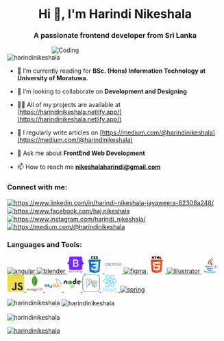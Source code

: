 
<h1 align="center">Hi 👋, I'm Harindi Nikeshala</h1>
<h3 align="center">A passionate frontend developer from Sri Lanka</h3>
<img align="right" alt="Coding" width="400" src="https://images.ctfassets.net/ooa29xqb8tix/J6KiaOqQyBtSa84hx6fuI/2cd1d475743a2a42c8643b2a69e88547/Advanced_React_Hooks_800x600_cover.png?w=400&q=50">

<p align="left"> <img src="https://komarev.com/ghpvc/?username=harindinikeshala&label=Profile%20views&color=0e75b6&style=flat" alt="harindinikeshala" /> </p>



- 🌱 I’m currently reading for **BSc. (Hons) Information Technology at University of Moratuwa.**

- 👯 I’m looking to collaborate on **Development and Designing**

- 👨‍💻 All of my projects are available at [https://harindinikeshala.netlify.app/](https://harindinikeshala.netlify.app/)

- 📝 I regularly write articles on [https://medium.com/@harindinikeshala](https://medium.com/@harindinikeshala)

- 💬 Ask me about **FrontEnd Web Development**

- 📫 How to reach me **nikeshalaharindi@gmail.com**

<h3 align="left">Connect with me:</h3>
<p align="left">
<a href="https://linkedin.com/in/https://www.linkedin.com/in/harindi-nikeshala-jayaweera-82308a248/" target="blank"><img align="center" src="https://raw.githubusercontent.com/rahuldkjain/github-profile-readme-generator/master/src/images/icons/Social/linked-in-alt.svg" alt="https://www.linkedin.com/in/harindi-nikeshala-jayaweera-82308a248/" height="30" width="40" /></a>
<a href="https://fb.com/https://www.facebook.com/haj.nikeshala" target="blank"><img align="center" src="https://raw.githubusercontent.com/rahuldkjain/github-profile-readme-generator/master/src/images/icons/Social/facebook.svg" alt="https://www.facebook.com/haj.nikeshala" height="30" width="40" /></a>
<a href="https://instagram.com/https://www.instagram.com/harindi_nikeshala/" target="blank"><img align="center" src="https://raw.githubusercontent.com/rahuldkjain/github-profile-readme-generator/master/src/images/icons/Social/instagram.svg" alt="https://www.instagram.com/harindi_nikeshala/" height="30" width="40" /></a>
<a href="https://medium.com/https://medium.com/@harindinikeshala" target="blank"><img align="center" src="https://raw.githubusercontent.com/rahuldkjain/github-profile-readme-generator/master/src/images/icons/Social/medium.svg" alt="https://medium.com/@harindinikeshala" height="30" width="40" /></a>
</p>

<h3 align="left">Languages and Tools:</h3>
<p align="left"> <a href="https://angular.io" target="_blank" rel="noreferrer"> <img src="https://angular.io/assets/images/logos/angular/angular.svg" alt="angular" width="40" height="40"/> </a> <a href="https://www.blender.org/" target="_blank" rel="noreferrer"> <img src="https://download.blender.org/branding/community/blender_community_badge_white.svg" alt="blender" width="40" height="40"/> </a> <a href="https://getbootstrap.com" target="_blank" rel="noreferrer"> <img src="https://raw.githubusercontent.com/devicons/devicon/master/icons/bootstrap/bootstrap-plain-wordmark.svg" alt="bootstrap" width="40" height="40"/> </a> <a href="https://www.w3schools.com/css/" target="_blank" rel="noreferrer"> <img src="https://raw.githubusercontent.com/devicons/devicon/master/icons/css3/css3-original-wordmark.svg" alt="css3" width="40" height="40"/> </a> <a href="https://expressjs.com" target="_blank" rel="noreferrer"> <img src="https://raw.githubusercontent.com/devicons/devicon/master/icons/express/express-original-wordmark.svg" alt="express" width="40" height="40"/> </a> <a href="https://www.figma.com/" target="_blank" rel="noreferrer"> <img src="https://www.vectorlogo.zone/logos/figma/figma-icon.svg" alt="figma" width="40" height="40"/> </a> <a href="https://www.w3.org/html/" target="_blank" rel="noreferrer"> <img src="https://raw.githubusercontent.com/devicons/devicon/master/icons/html5/html5-original-wordmark.svg" alt="html5" width="40" height="40"/> </a> <a href="https://www.adobe.com/in/products/illustrator.html" target="_blank" rel="noreferrer"> <img src="https://www.vectorlogo.zone/logos/adobe_illustrator/adobe_illustrator-icon.svg" alt="illustrator" width="40" height="40"/> </a> <a href="https://www.java.com" target="_blank" rel="noreferrer"> <img src="https://raw.githubusercontent.com/devicons/devicon/master/icons/java/java-original.svg" alt="java" width="40" height="40"/> </a> <a href="https://developer.mozilla.org/en-US/docs/Web/JavaScript" target="_blank" rel="noreferrer"> <img src="https://raw.githubusercontent.com/devicons/devicon/master/icons/javascript/javascript-original.svg" alt="javascript" width="40" height="40"/> </a> <a href="https://www.mongodb.com/" target="_blank" rel="noreferrer"> <img src="https://raw.githubusercontent.com/devicons/devicon/master/icons/mongodb/mongodb-original-wordmark.svg" alt="mongodb" width="40" height="40"/> </a> <a href="https://www.mysql.com/" target="_blank" rel="noreferrer"> <img src="https://raw.githubusercontent.com/devicons/devicon/master/icons/mysql/mysql-original-wordmark.svg" alt="mysql" width="40" height="40"/> </a> <a href="https://nodejs.org" target="_blank" rel="noreferrer"> <img src="https://raw.githubusercontent.com/devicons/devicon/master/icons/nodejs/nodejs-original-wordmark.svg" alt="nodejs" width="40" height="40"/> </a> <a href="https://www.photoshop.com/en" target="_blank" rel="noreferrer"> <img src="https://raw.githubusercontent.com/devicons/devicon/master/icons/photoshop/photoshop-line.svg" alt="photoshop" width="40" height="40"/> </a> <a href="https://reactjs.org/" target="_blank" rel="noreferrer"> <img src="https://raw.githubusercontent.com/devicons/devicon/master/icons/react/react-original-wordmark.svg" alt="react" width="40" height="40"/> </a> <a href="https://spring.io/" target="_blank" rel="noreferrer"> <img src="https://www.vectorlogo.zone/logos/springio/springio-icon.svg" alt="spring" width="40" height="40"/> </a> </p>

<p><img align="left" src="https://github-readme-stats.vercel.app/api/top-langs?username=harindinikeshala&show_icons=true&locale=en&layout=compact" alt="harindinikeshala" /></p>

<p>&nbsp;<img align="center" src="https://github-readme-stats.vercel.app/api?username=harindinikeshala&show_icons=true&locale=en" alt="harindinikeshala" /></p>

<p><img align="center" src="https://github-readme-streak-stats.herokuapp.com/?user=harindinikeshala&" alt="harindinikeshala" /></p>

<p align="left"> <a href="https://github.com/ryo-ma/github-profile-trophy"><img src="https://github-profile-trophy.vercel.app/?username=harindinikeshala" alt="harindinikeshala" /></a> </p>
